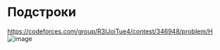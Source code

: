 # Подстроки
https://codeforces.com/group/R3IJoiTue4/contest/346948/problem/H
![image](https://github.com/OrlovAlexey/Olympiad-programming/assets/33424589/7593f399-90ae-48af-9c2f-b6ea012a6d2d)

